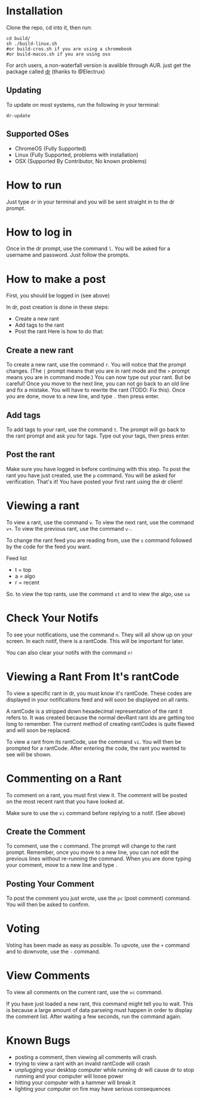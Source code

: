 # Installation
Clone the repo, cd into it, then run:
```
cd build/
sh ./build-linux.sh
#or build-cros.sh if you are using a chromebook
#or build-macos.sh if you are using osx
```

For arch users, a non-waterfall version is avalible through AUR. just get the package called [dr](https://aur.archlinux.org/packages/dr) (thanks to @Electrux)

## Updating
To update on most systems, run the following in your terminal:
```
dr-update
```

## Supported OSes
 - ChromeOS (Fully Supported) 
 - Linux (Fully Supported, problems with installation)
 - OSX (Supported By Contributor, No known problems)

# How to run
Just type `dr` in your terminal and you will be sent straight in to the dr prompt.

# How to log in
Once in the dr prompt, use the command `l`. You will be asked for a username and password. Just follow the prompts.

# How to make a post
First, you should be logged in (see above)

In dr, post creation is done in these steps:
 - Create a new rant
 - Add tags to the rant
 - Post the rant
Here is how to do that:

## Create a new rant
To create a new rant, use the command `r`. You will notice that the prompt changes. (The `|` prompt means that you are in rant mode and the `>` prompt means you are in command mode.) You can now type out your rant. But be careful! Once you move to the next line, you can not go back to an old line and fix a mistake. You will have to rewrite the rant (TODO: Fix this). Once you are done, move to a new line, and type `.` then press enter.

## Add tags
To add tags to your rant, use the command `t`. The prompt will go back to the rant prompt and ask you for tags. Type out your tags, then press enter.

## Post the rant
Make sure you have logged in before continuing with this step.
To post the rant you have just created, use the `p` command. You will be asked for verification. That's it! You have posted your first rant using the dr client!

# Viewing a rant
To view a rant, use the command `v`. To view the next rant, use the command `v+`. To view the previous rant, use the command `v-`.

To change the rant feed you are reading from, use the `s` command followed by the code for the feed you want.

Feed list
 - t = top
 - a = algo
 - r = recent

So. to view the top rants, use the command `st` and to view the algo, use `sa`

# Check Your Notifs
To see your notifications, use the command `n`. They will all show up on your screen. In each notif, there is a rantCode. This will be important for later.

You can also clear your notifs with the command `n!`

# Viewing a Rant From It's rantCode
To view a specific rant in dr, you must know it's rantCode. These codes are displayed in your notifications feed and will soon be displayed on all rants.

A rantCode is a stripped down hexadecimal representation of the rant it refers to. It was created because the normal devRant rant ids are getting too long to remember. The current method of creating rantCodes is quite flawed and will soon be   replaced.

To view a rant from its rantCode, use the command `vi`. You will then be prompted for a rantCode. After entering the code, the rant you wanted to see will be shown.

# Commenting on a Rant
To comment on a rant, you must first view it. The comment will be posted on the most recent rant that you have looked at.

Make sure to use the `vi` command before replying to a notif. (See above)

## Create the Comment
To comment, use the `c` command. The prompt will change to the rant prompt. Remember, once you move to a new line, you can not edit the previous lines without re-running the command. When you are done typing your comment, move to a new line and type `.`

## Posting Your Comment
To post the comment you just wrote, use the `pc` (post comment) command. You will then be asked to confirm.

# Voting
Voting has been made as easy as possible. To upvote, use the  `+` command and to downvote, use the `-` command.

# View Comments
To view all comments on the current rant, use the `vc` command.

If you have just loaded a new rant, this command might tell you to wait. This is because a large amount of data parseing must happen in order to display the comment list. After waiting a few seconds, run the command again.

# Known Bugs
 - posting a comment, then viewing all comments will crash.
 - trying to view a rant with an invalid rantCode will crash
 - unplugging your desktop computer while running dr will cause dr to stop running and your computer will loose power
 - hitting your computer with a hammer will break it
 - lighting your computer on fire may have serious consequences
